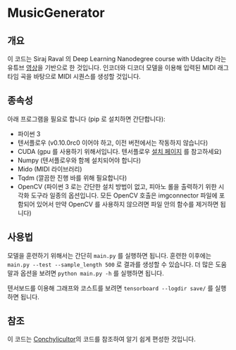 # MusicGenerator

## 개요

이 코드는 Siraj Raval 의 Deep Learning Nanodegree course with Udacity 라는 유튜브 [영상](https://www.youtube.com/watch?v=pg9apmwf7og)을 기반으로 한 것입니다. 인코더와 디코더 모델을 이용해 입력된 MIDI 래그타임 곡을 바탕으로 MIDI 시퀀스를 생성할 것입니다.

## 종속성

아래 프로그램을 필요로 합니다 (pip 로 설치하면 간단합니다):
 * 파이썬 3
 * 텐서플로우 (v0.10.0rc0 이어야 하고, 이전 버전에서는 작동하지 않습니다)
 * CUDA (gpu 를 사용하기 위해서입니다. 텐서플로우 [설치 페이지](https://www.tensorflow.org/versions/master/get_started/os_setup.html#optional-install-cuda-gpus-on-linux) 를 참고하세요)
 * Numpy (텐서플로우와 함께 설치되어야 합니다)
 * Mido (MIDI 라이브러리)
 * Tqdm (깔끔한 진행 바를 위해 필요합니다)
 * OpenCV (파이썬 3 로는 간단한 설치 방법이 없고, 피아노 롤을 출력하기 위한 시각화 도구라 일종의 옵션입니다. 모든 OpenCV 호출은 imgconnector 파일에 포함되어 있어서 만약 OpenCV 를 사용하지 않으려면 파일 안의 함수를 제거하면 됩니다)

## 사용법

모델을 훈련하기 위해서는 간단히 `main.py` 를 실행하면 됩니다. 훈련한 이후에는 `main.py --test --sample_length 500` 로 결과를 생성할 수 있습니다. 더 많은 도움말과 옵션을 보려면 `python main.py -h` 를 실행하면 됩니다.

텐서보드를 이용해 그래프와 코스트를 보려면 `tensorboard --logdir save/` 를 실행하면 됩니다.


## 참조

이 코드는 [Conchylicultor](https://github.com/Conchylicultor/MusicGenerator)의 코드를 참조하여 알기 쉽게 편성한 것입니다.
